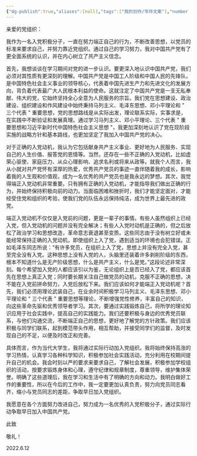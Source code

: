 ```yaml
---
{"dg-publish":true,"aliases":[null],"tags":["我的创作/写作文案"],"number headings":"auto, first-level 1, max 6, A.1.","Created-Date":"2023-06-25 23:58:35","Modified-Date":"2024-04-18 11:52:37","permalink":"/000_Personnal/002_WorkFiles/思想汇报4_20230612/","dgPassFrontmatter":true}
---
```




亲爱的党组织：

我作为一名入党积极分子，一直在努力端正自己的行为，不断改善思想，以党员的标准来要求自己，并努力靠近党组织。通过自己的学习努力，我对中国共产党有了更全面系统的认识，并在内心树立了共产主义信念。

首先，我想谈谈在学习期间对党的进一步认识。要更深入地认识中国共产党，我们必须对其性质有更深刻的理解。中国共产党是中国工人阶级和中国人民的先锋队，是中国特色社会主义事业的领导核心，代表着中国先进生产力和先进文化的发展方向，背负着代表最广大人民根本利益的使命。这就注定了中国共产党是一支无私奉献、伟大的党，它始终坚持全心全意为人民服务的宗旨。我们党在思想建设、政治建设、组织建设和作风建设中始终秉持马列主义、毛泽东思想、邓小平理论和 " 三个代表 " 重要思想，党的思想路线是从实际出发，理论联系实际，实事求是，在实践中不断验证和发展真理。通过学习马列主义、邓小平理论、三个代表 " 重要思想和习近平新时代中国特色社会主义思想 "，我更加深刻地认识了党在现阶段实施的战略方针和基本路线，也更加坚定了我加入中国共产党的决心。

对于正确的入党动机，我认为它包括献身共产主义事业、更好地为人民服务、实现自己的人生价值、报答党的恩情等。当然，还存在一些不正确的入党动机，比如虚荣心驱使、家庭压力、从众心理影响、追求名利或将来从政等。就我个人而言，我从小就对共产党怀有深厚的热爱，优秀共产党员的事迹一直伴随着我的成长，影响着我的人生观和价值观，成为一名优秀的共产党员也是我永远的梦想。其次，我觉得端正入党动机非常重要。只有拥有正确的入党动机，才能指导我们做出正确的行为，并始终保持积极向前的动力。当面临困难和挫折时，我们才能坚定面对，才能经受住党和组织的考验，使我们党的队伍永远保持纯洁，成为世界上最先进的政党。

端正入党动机不仅仅是入党前的问题，更是一辈子的事情。有些人虽然组织上已经入党，但入党动机的问题并没有完全解决；有些人入党时动机是正确的，但之后放松了政治学习和思想改造，革命意志衰退甚至变质。这些同志由于没有树立好或未能经常保持正确的入党动机，即使组织上入了党，遇到适当的环境也会犯错误。正如毛泽东同志所说：“有许多党员，在组织上入了党，思想上并没有完全入党，甚至完全没有入党。这种思想上没有入党的人，头脑里还装着许多剥削阶级的东西，根本不知道什么是无产阶级思想，什么是共产主义，什么是党。”这段论述非常深刻。每个希望加入党的人都应该引以为鉴，无论组织上是否已经入了党，都应该首先在思想上真正入党；同时要长期关注自己做党员的动机，克服不正确的思想，决不能在入党前拼命努力，入党后放松下来。我们应该如何才能端正入党动机呢？首先，我们必须用理论武装自己，在业余时间积极学习马列主义、毛泽东思想、邓小平理论和 " 三个代表 " 重要思想等理论，不断增强党性修养，丰富自己的知识，向这些革命先驱和优秀领导者学习。其次，要通过实践锻炼自己，将所学的理论知识应用于社会实践中，提高自己的实践能力。我们还要积极与身边的优秀党员联系，与他们沟通交流，不断端正自己的思想，更好地了解党的方针政策。我们应该积极与同学们联系，起到模范带头作用，相互帮助，并接受同学们的监督，及时发现自己的不足，以便及时改正和完善。

具体而言，作为当代大学生，我将通过实际行动加入党组织。我将始终保持高涨的学习热情，认真学习各种科学知识，积极参加社会实践活动，充分利用在校期间提升自己的机会。我会时刻以严的要求来要求自己，了解社会发展，积极参加学校组织的活动，按要求锻炼身体和心理，遵守纪律和规章制度，尊重领导，维护集体荣誉。明确了这些道理后，我在学习和生活中有了明确的方向和动力。我明白做好工作的重要性，所以在今后的工作中，我一定要更加认真负责，努力向党员同志看齐，缩小与党员同志的差距，争取早日加入党组织。

我愿意在各个方面努力改进自己，努力成为一名优秀的入党积极分子，通过实际行动争取早日加入中国共产党。


此致

敬礼！


2022.6.12

